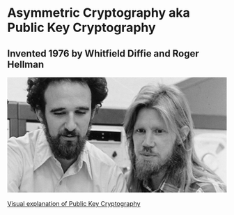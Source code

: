 # Asymmetric Cryptography aka Public Key Cryptography

## Invented 1976 by Whitfield Diffie and Roger Hellman

![Diffie-Hellman](img/diffie-hellman.jpg)

[Visual explanation of Public Key Cryptography](https://www.youtube.com/watch?v=YEBfamv-_do&feature=youtu.be&t=161)